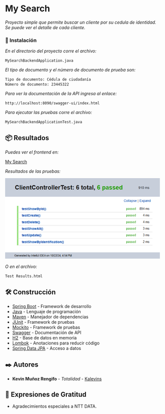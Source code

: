 # My Search

_Proyecto simple que permite buscar un cliente por su cedula de identidad. Se puede ver el detalle de cada cliente._

### 🔧 Instalación

_En el directorio del proyecto corre el archivo:_

```
MySearchBackendApplication.java
```

_El tipo de documento y el número de documento de prueba son:_

```
Tipo de documento: Cédula de ciudadanía
Número de documento: 23445322
```

_Para ver la documentación de la API ingresa al enlace:_

```
http://localhost:8090/swagger-ui/index.html
```

_Para ejecutar las pruebas corre el archivo:_

```
MySearchBackendApplicationTest.java
```

## 📦 Resultados

_Puedes ver el frontend en:_

[My Search](https://github.com/Kalevins/my-search)

_Resultados de las pruebas:_

![Test Results](Test.png)

_O en el archivo:_

```
Test Results.html
```

## 🛠️ Construcción

* [Spring Boot](https://spring.io/projects/spring-boot) - Framework de desarrollo
* [Java](https://www.java.com/es/) - Lenguaje de programación
* [Maven](https://maven.apache.org/) - Manejador de dependencias
* [JUnit](https://junit.org/junit5/) - Framework de pruebas
* [Mockito](https://site.mockito.org/) - Framework de pruebas
* [Swagger](https://swagger.io/) - Documentación de API
* [H2](https://www.h2database.com/html/main.html) - Base de datos en memoria
* [Lombok](https://projectlombok.org/) - Anotaciones para reducir código
* [Spring Data JPA](https://spring.io/projects/spring-data-jpa) - Acceso a datos

## ✒️ Autores

* **Kevin Muñoz Rengifo** - *Totalidad* - [Kalevins](https://github.com/Kalevins)

## 🎁 Expresiones de Gratitud

* Agradecimientos especiales a NTT DATA.
